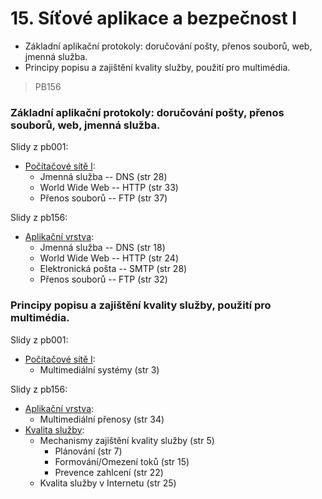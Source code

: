 # 15. Síťové aplikace a bezpečnost I

- Základní aplikační protokoly: doručování pošty, přenos souborů, web, jmenná služba.
- Principy popisu a zajištění kvality služby, použití pro multimédia.

> PB156

### Základní aplikační protokoly: doručování pošty, přenos souborů, web, jmenná služba.

Slidy z pb001:
- [Počítačové sítě I](https://is.muni.cz/el/1433/podzim2016/PB001/um/pb001_05.pdf):
	- Jmenná služba -- DNS (str 28)
	- World Wide Web -- HTTP (str 33)
	- Přenos souborů -- FTP (str 37)

Slidy z pb156:
- [Aplikační vrstva](https://is.muni.cz/el/1433/jaro2017/PB156/um/lecture8.pdf):
	- Jmenná služba -- DNS (str 18)
	- World Wide Web -- HTTP (str 24)
	- Elektronická pošta -- SMTP (str 28)
	- Přenos souborů -- FTP (str 32)

### Principy popisu a zajištění kvality služby, použití pro multimédia.

Slidy z pb001:
- [Počítačové sítě I](https://is.muni.cz/el/1433/podzim2016/PB001/um/pb001_06.pdf):
	- Multimediální systémy (str 3)

Slidy z pb156:
- [Aplikační vrstva](https://is.muni.cz/el/1433/jaro2017/PB156/um/lecture8.pdf):
	- Multimediální přenosy (str 34)
- [Kvalita služby](https://is.muni.cz/el/1433/jaro2017/PB156/um/lecture6.pdf):
	- Mechanismy zajištění kvality služby (str 5)
		- Plánování (str 7)
		- Formování/Omezení toků (str 15)
		- Prevence zahlcení (str 22)
	- Kvalita služby v Internetu (str 25)
